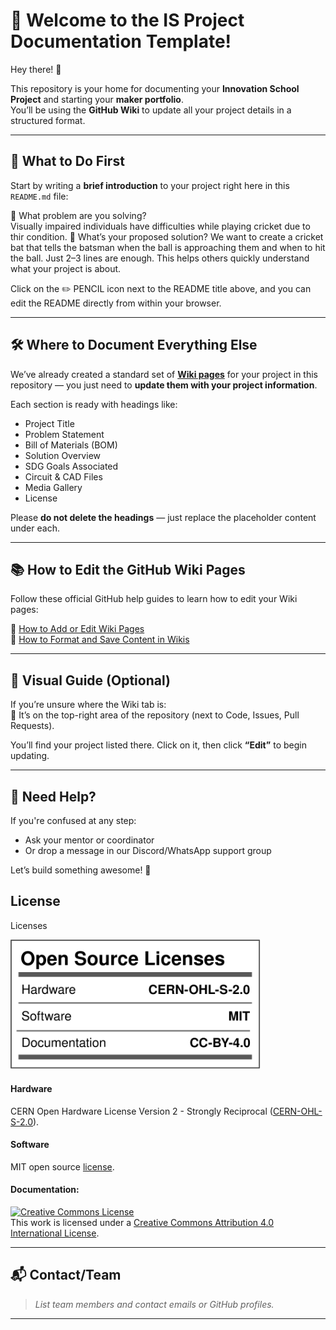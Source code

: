 # 📘 Welcome to the IS Project Documentation Template!

Hey there! 👋

This repository is your home for documenting your **Innovation School Project** and starting your **maker portfolio**.  
You’ll be using the **GitHub Wiki** to update all your project details in a structured format.

---

## 🧠 What to Do First

Start by writing a **brief introduction** to your project right here in this `README.md` file:

🔹 What problem are you solving?  
Visually impaired individuals have difficulties while playing cricket due to thir condition.
🔹 What’s your proposed solution?
We want to create a cricket bat that tells the batsman when the ball is approaching them and when to hit the ball.
Just 2–3 lines are enough. This helps others quickly understand what your project is about.

Click on the ✏️ PENCIL icon next to the README title above, and you can edit the README directly from within your browser.

---

## 🛠 Where to Document Everything Else

We’ve already created a standard set of [**Wiki pages**](https://github.com/MakersAsylumIndia/Bowl-Buddy/wiki) for your project in this repository — you just need to **update them with your project information**.

Each section is ready with headings like:

- Project Title
- Problem Statement
- Bill of Materials (BOM)
- Solution Overview
- SDG Goals Associated
- Circuit & CAD Files
- Media Gallery
- License

Please **do not delete the headings** — just replace the placeholder content under each.

---

## 📚 How to Edit the GitHub Wiki Pages

Follow these official GitHub help guides to learn how to edit your Wiki pages:

🔗 [How to Add or Edit Wiki Pages](https://docs.github.com/en/communities/documenting-your-project-with-wikis/adding-or-editing-wiki-pages)  
🔗 [How to Format and Save Content in Wikis](https://docs.github.com/en/communities/documenting-your-project-with-wikis/editing-wiki-content)

---

## 📸 Visual Guide (Optional)

If you’re unsure where the Wiki tab is:  
📍 It’s on the top-right area of the repository (next to Code, Issues, Pull Requests).

You’ll find your project listed there. Click on it, then click **“Edit”** to begin updating.

---

## 🤝 Need Help?

If you're confused at any step:
- Ask your mentor or coordinator
- Or drop a message in our Discord/WhatsApp support group

Let’s build something awesome! 🚀

## License

Licenses

<a href="LICENSE.md"><img src="Media\Images\Licenses_facts.svg" width="400" alt="Open Source Licenses Facts"/></a>

#### Hardware
CERN Open Hardware License Version 2 - Strongly Reciprocal ([CERN-OHL-S-2.0](https://spdx.org/licenses/CERN-OHL-S-2.0.html)).

#### Software
MIT open source [license](http://opensource.org/licenses/MIT).

#### Documentation:
<a rel="license" href="http://creativecommons.org/licenses/by/4.0/"><img alt="Creative Commons License" style="border-width:0" src="https://i.creativecommons.org/l/by/4.0/88x31.png" /></a><br />This work is licensed under a <a rel="license" href="http://creativecommons.org/licenses/by/4.0/">Creative Commons Attribution 4.0 International License</a>.

---

## 📬 Contact/Team

> _List team members and contact emails or GitHub profiles._

---
